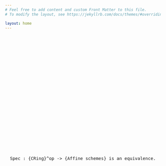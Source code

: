 ```yaml
---
# Feel free to add content and custom Front Matter to this file.
# To modify the layout, see https://jekyllrb.com/docs/themes/#overriding-theme-defaults

layout: home
---
```

<style>

    html, body {
        margin: 0;
    }


    #content {
        display: flex;
        height: 20vh;
        margin: 0 auto;
        align-items: center;
        justify-content: center;
    }

    #content pre {
        text-align: center;
    }
</style>

<div id="content">
    <pre>Spec : {CRing}^op -> {Affine schemes} is an equivalence.</pre>
</div>